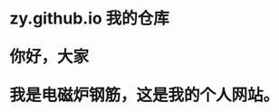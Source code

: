 # zy.github.io 我的仓库<p>你好，大家</p><p>我是电磁炉钢筋，这是我的个人网站。</p>
# <body>
<bgsound
src="分享单曲 | One Day (Old Album Version) http://c.migu.cn/006c5Q?ifrom=76861687b82e911417ee1a2cc78cb8ca (@咪咕音乐)">
</body>
